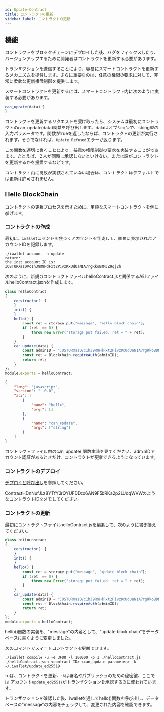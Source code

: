 ```yaml
---
id: Update-Contract
title: コントラクトの更新
sidebar_label: コントラクトの更新
---
```


## 機能

コントラクトをブロックチェーンにデプロイした後、バグをフィックスしたり、バージョンアップするために開発者はコントラクトを更新する必要があります。

トランザクションを送信することにより、容易にスマートコントラクトを更新するメカニズムを提供します。さらに重要なのは、任意の権限の要求に対して、非常に柔軟な更新権限制御を提供します。

スマートコントラクトを更新するには、スマートコントラクト内に次のように実装する必要があります。
```js
can_update(data) {
}
```

コントラクトを更新するリクエストを受け取ったら、システムは最初にコントラクトのcan_update(data)関数を呼び出します。dataはオプションで、string型の入力パラメータです。関数がtrueを返したならば、コントラクトの更新が実行されます。そうでなければ、`Update Refused`エラーが返ります。

この関数を適切に書くことにより、任意の権限制御の要求を実装することができます。たとえば、２人が同時に承認しないといけない、または誰がコントラクトを更新するかを投票するなどです。

コントラクト内に関数が実装されていない場合は、コントラクトはデフォルトでは更新は許可されません。

## Hello BlockChain

コントラクトの更新プロセスを示すために、単純なスマートコントラクトを例に挙げます。

### コントラクトの作成

最初に、`iwallet`コマンドを使ってアカウントを作成して、画面に表示されたアカウントIDを記録します。
```console
./iwallet account -n update
return:
the iost account ID is:
IOSTURXazDVc1hJ9R9HdFxt2PivzKxUdUaN1A7rgRkoBDMJZ9qj2h
```

次のように、新規のコントラクトファイルhelloContract.jsと関係するABIファイルhelloContract.jsonを作成します。
```js
class helloContract
{
    constructor() {
    }
    init() {
    }
    hello() {
		const ret = storage.put("message", "hello block chain");
        if (ret !== 0) {
            throw new Error("storage put failed. ret = " + ret);
        }
    }
	can_update(data) {
		const adminID = "IOSTURXazDVc1hJ9R9HdFxt2PivzKxUdUaN1A7rgRkoBDMJZ9qj2h";
		const ret = BlockChain.requireAuth(adminID);
		return ret;
	}
};
module.exports = helloContract;
```
```json
{
    "lang": "javascript",
    "version": "1.0.0",
    "abi": [
        {
            "name": "hello",
            "args": []
        },
		{
			"name": "can_update",
			"args": ["string"]
		}
    ]
}
```
コントラクトファイル内のcan_update()関数実装を見てください。adminIDアカウント認証があるときだけ、コントラクトが更新できるようになっています。

### コントラクトのデプロイ

[デプロイと呼び出し](../3-smart-contract/Deployment-and-invocation)を参照してください。

ContractHDnNufJLz8YTfY3rQYUFDDxo6AN9F5bRKa2p2LUdqWVWのようなコントラクトIDをメモしてください。

### コントラクトの更新
最初にコントラクトファイルhelloContract.jsを編集して、次のように書き換えてください。
```js
class helloContract
{
    constructor() {
    }
    init() {
    }
    hello() {
		const ret = storage.put("message", "update block chain");
        if (ret !== 0) {
            throw new Error("storage put failed. ret = " + ret);
        }
    }
	can_update(data) {
		const adminID = "IOSTURXazDVc1hJ9R9HdFxt2PivzKxUdUaN1A7rgRkoBDMJZ9qj2h";
		const ret = BlockChain.requireAuth(adminID);
		return ret;
	}
};
module.exports = helloContract;
```
hello()関数の実装を、"message"の内容として、"update block chain"をデータベースに書くように変更しました。

次のコマンドでスマートコントラクトを更新できます。

```console
./iwallet compile -u -e 3600 -l 100000 -p 1 ./helloContract.js ./helloContract.json <contract ID> <can_update parameter> -k ~/.iwallet/update_ed25519
```
-uは、コントラクトを更新、-kは署名やパブリッシュのための秘密鍵、ここでは アカウント`update_ed25519`がトランザクションを承認するのに使われています。

トランザクションを確認した後、iwalletを通してhello()関数を呼び出し、データベースの"message"の内容をチェックして、変更された内容を確認できます。
